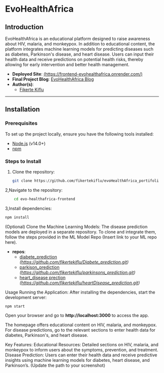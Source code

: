 # **EvoHealthAfrica**

## **Introduction**
EvoHealthAfrica is an educational platform designed to raise awareness about HIV, malaria, and monkeypox. In addition to educational content, the platform integrates machine learning models for predicting diseases such as diabetes, Parkinson's disease, and heart disease. Users can input their health data and receive predictions on potential health risks, thereby allowing for early intervention and better health management. 

- **Deployed Site**: [(https://frontend-evohealthafrica.onrender.com/)](#) 
- **Final Project Blog**: [EvoHealthAfrica Blog](#) 
- **Author(s)**: 
  - [Fikerte Kiflu](#)

---

## **Installation**

### Prerequisites
To set up the project locally, ensure you have the following tools installed:
- [Node.js](https://nodejs.org/en/download/) (v14.0+)
- [npm](https://www.npmjs.com/get-npm)

### Steps to Install

1. Clone the repository:
   ```bash
   git clone https://github.com/fikertekiflu/evoHealthAfrica_portifolio_Project
   
2,Navigate to the repository:
  ```bash
      cd evo-healthafrica-frontend 
```
3,Install dependencies:
```bash
npm install
```
(Optional) Clone the Machine Learning Models:
The disease prediction models are deployed in a separate repository. To clone and integrate them, follow the steps provided in the ML Model Repo (Insert link to your ML repo here).
- **repos**: 
  - [diabete_prediction](#)   *(https://github.com/fikertekiflu/Diabete_prediction.git)*
  - [parkison_prediction](#)   *(https://github.com/fikertekiflu/parkinsons_prediction.git)*
  - [heart_disease prection](#)   *(https://github.com/fikertekiflu/heartDisease_prediction.git)*

    
Usage
Running the Application:
After installing the dependencies, start the development server:

```bash
npm start
```
Open your browser and go to **http://localhost:3000** to access the app.

The homepage offers educational content on HIV, malaria, and monkeypox. For disease predictions, go to the relevant sections to enter health data for diabetes, Parkinson's, and heart disease.

Key Features:
Educational Resources: Detailed sections on HIV, malaria, and monkeypox to inform users about the symptoms, prevention, and treatment.
Disease Prediction: Users can enter their health data and receive predictive insights using machine learning models for diabetes, heart disease, and Parkinson’s.
(Update the path to your screenshot)

